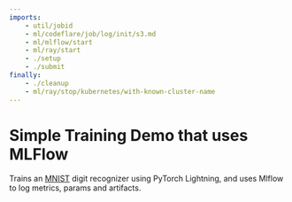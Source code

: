 ```yaml
---
imports:
    - util/jobid
    - ml/codeflare/job/log/init/s3.md
    - ml/mlflow/start
    - ml/ray/start
    - ./setup
    - ./submit
finally:
    - ./cleanup
    - ml/ray/stop/kubernetes/with-known-cluster-name
---
```


# Simple Training Demo that uses MLFlow

Trains an [MNIST](https://en.wikipedia.org/wiki/MNIST_database) digit recognizer using PyTorch Lightning, and uses
Mlflow to log metrics, params and artifacts.
